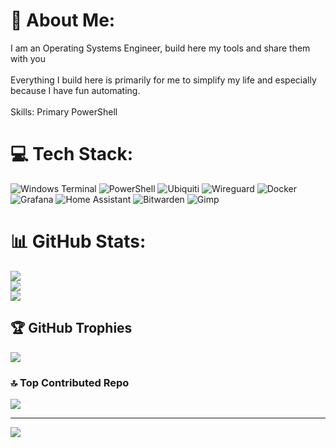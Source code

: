 # 💫 About Me:
I am an Operating Systems Engineer, build here my tools and share them with you<br><br>Everything I build here is primarily for me to simplify my life and especially because I have fun automating.<br><br>Skills: Primary PowerShell


# 💻 Tech Stack:
![Windows Terminal](https://img.shields.io/badge/Windows%20Terminal-%234D4D4D.svg?style=for-the-badge&logo=windows-terminal&logoColor=white) ![PowerShell](https://img.shields.io/badge/PowerShell-%235391FE.svg?style=for-the-badge&logo=powershell&logoColor=white) ![Ubiquiti](https://img.shields.io/badge/ubiquiti-%230559C9.svg?style=for-the-badge&logo=ubiquiti&logoColor=white) ![Wireguard](https://img.shields.io/badge/wireguard-%2388171A.svg?style=for-the-badge&logo=wireguard&logoColor=white) ![Docker](https://img.shields.io/badge/docker-%230db7ed.svg?style=for-the-badge&logo=docker&logoColor=white) ![Grafana](https://img.shields.io/badge/grafana-%23F46800.svg?style=for-the-badge&logo=grafana&logoColor=white) ![Home Assistant](https://img.shields.io/badge/home%20assistant-%2341BDF5.svg?style=for-the-badge&logo=home-assistant&logoColor=white) ![Bitwarden](https://img.shields.io/badge/bitwarden-%23175DDC.svg?style=for-the-badge&logo=bitwarden&logoColor=white) ![Gimp](https://img.shields.io/badge/Gimp-657D8B?style=for-the-badge&logo=gimp&logoColor=FFFFFF)
# 📊 GitHub Stats:
![](https://github-readme-stats.vercel.app/api?username=nox309&theme=dark&hide_border=false&include_all_commits=true&count_private=true)<br/>
![](https://nirzak-streak-stats.vercel.app/?user=nox309&theme=dark&hide_border=false)<br/>
![](https://github-readme-stats.vercel.app/api/top-langs/?username=nox309&theme=dark&hide_border=false&include_all_commits=true&count_private=true&layout=compact)

## 🏆 GitHub Trophies
![](https://github-profile-trophy.vercel.app/?username=nox309&theme=radical&no-frame=false&no-bg=false&margin-w=4)

### 🔝 Top Contributed Repo
![](https://github-contributor-stats.vercel.app/api?username=nox309&limit=5&theme=dark&combine_all_yearly_contributions=true)

---
[![](https://visitcount.itsvg.in/api?id=nox309&icon=0&color=0)](https://visitcount.itsvg.in)

<!-- Proudly created with GPRM ( https://gprm.itsvg.in ) -->
